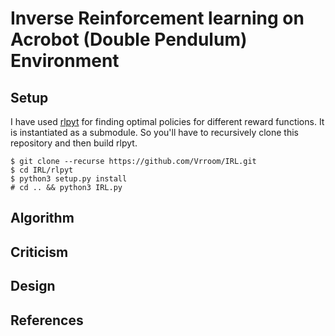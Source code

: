 # Inverse Reinforcement learning on Acrobot (Double Pendulum) Environment
 
## Setup

I have used [rlpyt](https://github.com/astooke/rlpyt) for finding optimal policies for different reward functions. It is instantiated as a submodule. So you'll have to recursively clone this repository and then build rlpyt.

```
$ git clone --recurse https://github.com/Vrroom/IRL.git
$ cd IRL/rlpyt
$ python3 setup.py install
# cd .. && python3 IRL.py
```

## Algorithm

## Criticism

## Design 

## References
